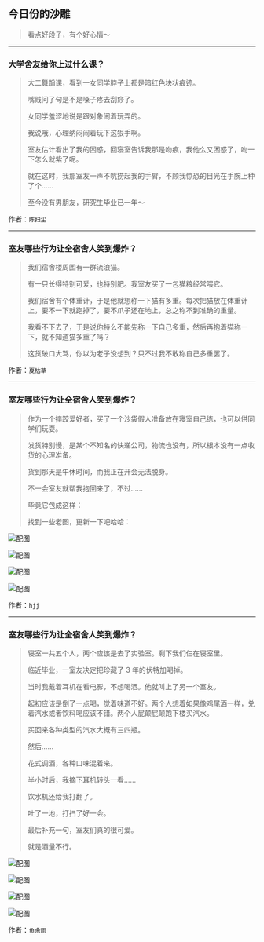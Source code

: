 ## 今日份的沙雕

> 看点好段子，有个好心情～


 
---

### 大学舍友给你上过什么课？

> 大二舞蹈课，看到一女同学脖子上都是暗红色块状痕迹。
> 
> 嘴贱问了句是不是嗓子疼去刮痧了。
> 
> 女同学羞涩地说是跟对象闹着玩弄的。
> 
> 我说哦，心理纳闷闹着玩下这狠手啊。
> 
> 室友估计看出了我的困惑，回寝室告诉我那是吻痕，我他么又困惑了，吻一下怎么就紫了呢。
> 
> 就在这时，我那室友一声不吭捞起我的手臂，不顾我惊恐的目光在手腕上种了个……
> 
> 至今没有男朋友，研究生毕业已一年～


作者：`陈扫尘`

---

### 室友哪些行为让全宿舍人笑到爆炸？

> 我们宿舍楼周围有一群流浪猫。
> 
> 有一只长得特别可爱，也特别肥。我室友买了一包猫粮经常喂它。
> 
> 我们宿舍有个体重计，于是他就想称一下猫有多重。每次把猫放在体重计上，要不一下就跑掉了，要不爪子还在地上，总之称不到准确的重量。
> 
> 我看不下去了，于是说你特么不能先称一下自己多重，然后再抱着猫称一下，就不知道猫多重了吗？
> 
> 这货破口大骂，你以为老子没想到？只不过我不敢称自己多重罢了。


作者：`夏枯草`

---

### 室友哪些行为让全宿舍人笑到爆炸？

> 作为一个摔跤爱好者，买了一个沙袋假人准备放在寝室自己练，也可以供同学们玩耍。
> 
> 发货特别慢，是某个不知名的快递公司，物流也没有，所以根本没有一点收货的心理准备。
> 
> 货到那天是午休时间，而我正在开会无法脱身。
> 
> 不一会室友就帮我抱回来了，不过……
> 
> 毕竟它包成这样：
> 
> 找到一些老图，更新一下吧哈哈：



![配图](http://pic3.zhimg.com/70/v2-bf692afab59b97e1be858fadd514fee6_b.jpg)



![配图](http://pic3.zhimg.com/70/v2-d1ec87322ab5441677a638b6e486d86a_b.jpg)



![配图](http://pic2.zhimg.com/70/v2-42053f6e9d293fb0e979b2a1a39aa7d9_b.jpg)



![配图](http://pic2.zhimg.com/70/v2-ebe03c517ff2d918553741dce2984151_b.jpg)


作者：`hjj`

---

### 室友哪些行为让全宿舍人笑到爆炸？

> 寝室一共五个人，两个应该是去了实验室。剩下我们仨在寝室里。
> 
> 临近毕业，一室友决定把珍藏了 3 年的伏特加喝掉。
> 
> 当时我戴着耳机在看电影，不想喝酒。他就叫上了另一个室友。
> 
> 起初应该是倒了一点喝，觉着味道不好。两个人想着如果像鸡尾酒一样，兑着汽水或者饮料喝应该不错。两个人屁颠屁颠跑下楼买汽水。
> 
> 买回来各种类型的汽水大概有三四瓶。
> 
> 然后……
> 
> 花式调酒，各种口味混着来。
> 
> 半小时后，我摘下耳机转头一看……
> 
> 饮水机还给我打翻了。
> 
> 吐了一地，打扫了好一会。
> 
> 最后补充一句，室友们真的很可爱。
> 
> 就是酒量不行。



![配图](http://pic3.zhimg.com/70/v2-bbe9c1a0f7efd150d6341a68a39871e6_b.jpg)



![配图](http://pic1.zhimg.com/70/v2-a45dcc19a24ce609bd62f72501a4dd20_b.jpg)



![配图](http://pic3.zhimg.com/70/v2-90b807d4ce817e0efb0be6af734cb722_b.jpg)



![配图](http://pic1.zhimg.com/70/v2-1dcafce19d3de62b976823ff2093e0d0_b.jpg)


作者：`鱼余雨`